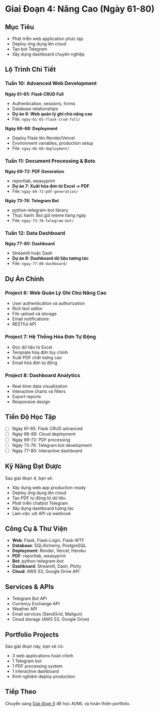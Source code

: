 # Giai Đoạn 4: Nâng Cao (Ngày 61-80)

## Mục Tiêu
- Phát triển web application phức tạp
- Deploy ứng dụng lên cloud
- Tạo bot Telegram
- Xây dựng dashboard chuyên nghiệp

## Lộ Trình Chi Tiết

### Tuần 10: Advanced Web Development

**Ngày 61-65: Flask CRUD Full**
- Authentication, sessions, forms
- Database relationships
- **Dự án 6: Web quản lý ghi chú nâng cao**
- File: `ngay-61-65-flask-crud-full/`

**Ngày 66-68: Deployment**
- Deploy Flask lên Render/Vercel
- Environment variables, production setup
- File: `ngay-66-68-deployment/`

### Tuần 11: Document Processing & Bots

**Ngày 69-72: PDF Generation**
- reportlab, weasyprint
- **Dự án 7: Xuất hóa đơn từ Excel → PDF**
- File: `ngay-69-72-pdf-generation/`

**Ngày 73-76: Telegram Bot**
- python-telegram-bot library
- Thực hành: Bot gửi meme hàng ngày
- File: `ngay-73-76-telegram-bot/`

### Tuần 12: Data Dashboard

**Ngày 77-80: Dashboard**
- Streamlit hoặc Dash
- **Dự án 8: Dashboard dữ liệu tương tác**
- File: `ngay-77-80-dashboard/`

## Dự Án Chính

### Project 6: Web Quản Lý Ghi Chú Nâng Cao
- User authentication và authorization
- Rich text editor
- File upload và storage
- Email notifications
- RESTful API

### Project 7: Hệ Thống Hóa Đơn Tự Động
- Đọc dữ liệu từ Excel
- Template hóa đơn tùy chỉnh
- Xuất PDF chất lượng cao
- Email hóa đơn tự động

### Project 8: Dashboard Analytics
- Real-time data visualization
- Interactive charts và filters
- Export reports
- Responsive design

## Tiến Độ Học Tập

- [ ] Ngày 61-65: Flask CRUD advanced
- [ ] Ngày 66-68: Cloud deployment
- [ ] Ngày 69-72: PDF processing
- [ ] Ngày 73-76: Telegram bot development
- [ ] Ngày 77-80: Interactive dashboard

## Kỹ Năng Đạt Được

Sau giai đoạn 4, bạn sẽ:
- Xây dựng web app production-ready
- Deploy ứng dụng lên cloud
- Tạo PDF tự động từ dữ liệu
- Phát triển chatbot Telegram
- Xây dựng dashboard tương tác
- Làm việc với API và webhook

## Công Cụ & Thư Viện

- **Web**: Flask, Flask-Login, Flask-WTF
- **Database**: SQLAlchemy, PostgreSQL
- **Deployment**: Render, Vercel, Heroku
- **PDF**: reportlab, weasyprint
- **Bot**: python-telegram-bot
- **Dashboard**: Streamlit, Dash, Plotly
- **Cloud**: AWS S3, Google Drive API

## Services & APIs

- Telegram Bot API
- Currency Exchange API
- Weather API
- Email services (SendGrid, Mailgun)
- Cloud storage (AWS S3, Google Drive)

## Portfolio Projects

Sau giai đoạn này, bạn sẽ có:
- 3 web applications hoàn chỉnh
- 1 Telegram bot
- 1 PDF processing system
- 1 interactive dashboard
- Kinh nghiệm deploy production

## Tiếp Theo

Chuyển sang [Giai đoạn 5](../giai-doan-5-mastery/) để học AI/ML và hoàn thiện portfolio. 